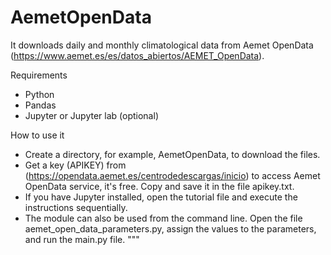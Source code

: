 # AemetOpenData

It downloads daily and monthly climatological data from Aemet OpenData (https://www.aemet.es/es/datos_abiertos/AEMET_OpenData).

Requirements
* Python
* Pandas
* Jupyter or Jupyter lab (optional)

How to use it
* Create a directory, for example, AemetOpenData, to download the files.
* Get a key (APIKEY) from (https://opendata.aemet.es/centrodedescargas/inicio) to access Aemet OpenData service, it's free. Copy and save it in the file apikey.txt.
* If you have Jupyter installed, open the tutorial file and execute the instructions sequentially.
* The module can also be used from the command line. Open the file aemet_open_data_parameters.py, assign the values to the parameters, and run the main.py file.
"""



